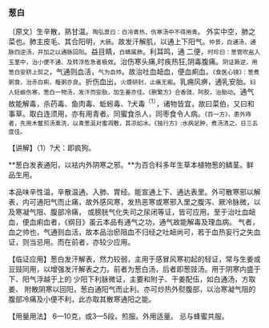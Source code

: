 ### 葱白

〔原文〕生辛散，熟甘温。<small>陶弘景曰：白冷青热，伤寒汤中不得用青</small>。 外实中空，肺之菜也。肺主皮毛、其合阳明，<small>大肠</small>。故发汗解肌，以通上下阳气。<small>仲景，白通汤，通脉四逆汤，并加之以通脉回阳</small>。益目睛，<small>白睛属肺</small>。利耳鸣，通
二便，<small>时珍曰：葱管吹盐入玉茎中，治小便不通、及转浮危急者极效</small>。治伤寒头痛,时疾热狂,阴毒腹痛。<small>阴证厥逆，用葱白安脐上熨之</small>，气通则血活，<small>气为血帅</small>。故治吐血衄血，便血痢血。<small>《食医心镜》：葱煮粥食，治赤白痢，薤粥亦良</small>。折伤血出，<small>火煨研封，止痛无瘢</small>。乳痈风痹，通乳安胎。<small>妇人妊娠伤寒，葱白一物汤，发汗而安胎，加生姜亦佳。《删繁方》合香豉、阿胶，治胎动</small>。通气故能解毒，杀药毒、鱼肉毒、蚯蚓毒、?犬毒<sup>（1）</sup>，诸物皆宜，故曰菜伯，又曰和事草。取白连须用，亦有用青者。同蜜食杀人，同枣食令人病。<small>《百一方》，患外痔
者，先用木鳖煎汤熏洗，以青葱涎对蜜凋敷，其凉如冰。《独行方》:水病足肿，煮汤渍之，日三五度佳。</small>

【讲解】（1）?犬：即疯狗。



**葱白发表通阳，以袪内外阴寒之邪。**为百合科多年生草本植物葱的鳞茎。鲜品生用。

本品味辛性温，辛散温通。入肺、胃经。能宣通上下、通达表里。外可散寒邪以解表，内可通阳气而止痛，故外感风寒，发热恶寒或寒邪入里之腹泻、厥冷脉微，以及寒凝气阻、腹部冷痛，
或膀胱气化失司之尿闭等证，皆可应用。至于治吐血衄血，便血痢血者，《纲目》虽云本品有通气之功，通气故能解毒及理血病。
气者，血之帅也，气通则血活，故本品治瘀阻血不归经之吐衄尚可，若于血热妄行之失血证，则当忌用。而在前者，亦较少应用。

【临证应用】葱白发汗解表，然力较弱，主用于感冒风寒初起的轻证，常与生姜或豆豉同用，以增强发汗解表之力。前者为葱白汤，后者即葱豉汤。用于阴寒内盛于下、阳气浮越于上的
少阳下利脉微证，主要和附子、干姜配伍，如白通汤，方取姜、
附散阴寒以回阳，葱白通阳气而止利。亦可炒热外熨腹部，以治寒凝气阻的腹部冷痛及小便不利，此亦取其散寒通阳之能。

【用量用法】 6—10克，或3—5段，煎服。外用适量。
忌与蜂蜜共服。
